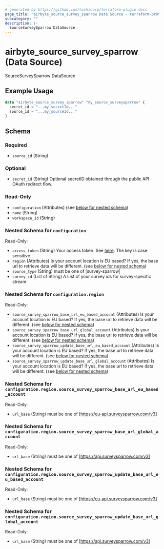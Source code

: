 ```yaml
---
# generated by https://github.com/hashicorp/terraform-plugin-docs
page_title: "airbyte_source_survey_sparrow Data Source - terraform-provider-airbyte"
subcategory: ""
description: |-
  SourceSurveySparrow DataSource
---
```


# airbyte_source_survey_sparrow (Data Source)

SourceSurveySparrow DataSource

## Example Usage

```terraform
data "airbyte_source_survey_sparrow" "my_source_surveysparrow" {
  secret_id = "...my_secretId..."
  source_id = "...my_sourceId..."
}
```

<!-- schema generated by tfplugindocs -->
## Schema

### Required

- `source_id` (String)

### Optional

- `secret_id` (String) Optional secretID obtained through the public API OAuth redirect flow.

### Read-Only

- `configuration` (Attributes) (see [below for nested schema](#nestedatt--configuration))
- `name` (String)
- `workspace_id` (String)

<a id="nestedatt--configuration"></a>
### Nested Schema for `configuration`

Read-Only:

- `access_token` (String) Your access token. See <a href="https://developers.surveysparrow.com/rest-apis#authentication">here</a>. The key is case sensitive.
- `region` (Attributes) Is your account location is EU based? If yes, the base url to retrieve data will be different. (see [below for nested schema](#nestedatt--configuration--region))
- `source_type` (String) must be one of [survey-sparrow]
- `survey_id` (List of String) A List of your survey ids for survey-specific stream

<a id="nestedatt--configuration--region"></a>
### Nested Schema for `configuration.region`

Read-Only:

- `source_survey_sparrow_base_url_eu_based_account` (Attributes) Is your account location is EU based? If yes, the base url to retrieve data will be different. (see [below for nested schema](#nestedatt--configuration--region--source_survey_sparrow_base_url_eu_based_account))
- `source_survey_sparrow_base_url_global_account` (Attributes) Is your account location is EU based? If yes, the base url to retrieve data will be different. (see [below for nested schema](#nestedatt--configuration--region--source_survey_sparrow_base_url_global_account))
- `source_survey_sparrow_update_base_url_eu_based_account` (Attributes) Is your account location is EU based? If yes, the base url to retrieve data will be different. (see [below for nested schema](#nestedatt--configuration--region--source_survey_sparrow_update_base_url_eu_based_account))
- `source_survey_sparrow_update_base_url_global_account` (Attributes) Is your account location is EU based? If yes, the base url to retrieve data will be different. (see [below for nested schema](#nestedatt--configuration--region--source_survey_sparrow_update_base_url_global_account))

<a id="nestedatt--configuration--region--source_survey_sparrow_base_url_eu_based_account"></a>
### Nested Schema for `configuration.region.source_survey_sparrow_base_url_eu_based_account`

Read-Only:

- `url_base` (String) must be one of [https://eu-api.surveysparrow.com/v3]


<a id="nestedatt--configuration--region--source_survey_sparrow_base_url_global_account"></a>
### Nested Schema for `configuration.region.source_survey_sparrow_base_url_global_account`

Read-Only:

- `url_base` (String) must be one of [https://api.surveysparrow.com/v3]


<a id="nestedatt--configuration--region--source_survey_sparrow_update_base_url_eu_based_account"></a>
### Nested Schema for `configuration.region.source_survey_sparrow_update_base_url_eu_based_account`

Read-Only:

- `url_base` (String) must be one of [https://eu-api.surveysparrow.com/v3]


<a id="nestedatt--configuration--region--source_survey_sparrow_update_base_url_global_account"></a>
### Nested Schema for `configuration.region.source_survey_sparrow_update_base_url_global_account`

Read-Only:

- `url_base` (String) must be one of [https://api.surveysparrow.com/v3]



